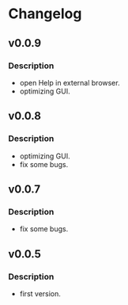 # Changelog

## v0.0.9

### Description
* open Help in external browser.
* optimizing GUI.
  
## v0.0.8

### Description
* optimizing GUI.
* fix some bugs.
  
## v0.0.7

### Description
* fix some bugs.


## v0.0.5

### Description
* first version.
